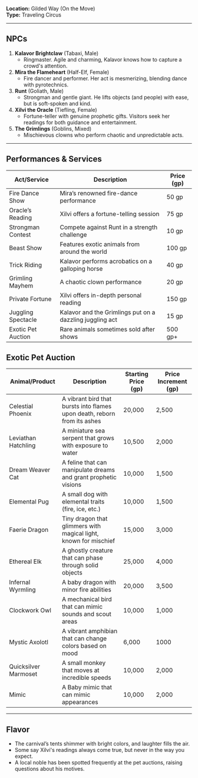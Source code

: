 
**Location:** Gilded Way (On the Move)  
**Type:** Traveling Circus

---

## NPCs

1. **Kalavor Brightclaw** (Tabaxi, Male)
    - Ringmaster. Agile and charming, Kalavor knows how to capture a crowd's attention.
2. **Mira the Flameheart** (Half-Elf, Female)
    - Fire dancer and performer. Her act is mesmerizing, blending dance with pyrotechnics.
3. **Runt** (Goliath, Male)
    - Strongman and gentle giant. He lifts objects (and people) with ease, but is soft-spoken and kind.
4. **Xilvi the Oracle** (Tiefling, Female)
    - Fortune-teller with genuine prophetic gifts. Visitors seek her readings for both guidance and entertainment.
5. **The Grimlings** (Goblins, Mixed)
    - Mischievous clowns who perform chaotic and unpredictable acts.

---

## Performances & Services

| Act/Service        | Description                                              | Price (gp) |
| ------------------ | -------------------------------------------------------- | ---------- |
| Fire Dance Show    | Mira’s renowned fire-dance performance                   | 50 gp      |
| Oracle’s Reading   | Xilvi offers a fortune-telling session                   | 75 gp      |
| Strongman Contest  | Compete against Runt in a strength challenge             | 10 gp      |
| Beast Show         | Features exotic animals from around the world            | 100 gp     |
| Trick Riding       | Kalavor performs acrobatics on a galloping horse         | 40 gp      |
| Grimling Mayhem    | A chaotic clown performance                              | 20 gp      |
| Private Fortune    | Xilvi offers in-depth personal reading                   | 150 gp     |
| Juggling Spectacle | Kalavor and the Grimlings put on a dazzling juggling act | 15 gp      |
| Exotic Pet Auction | Rare animals sometimes sold after shows                  | 500 gp+    |
## **Exotic Pet Auction**  
| Animal/Product       | Description                                                              | Starting Price (gp) | Price Increment (gp) |
| -------------------- | ------------------------------------------------------------------------ | ------------------- | -------------------- |
| Celestial Phoenix    | A vibrant bird that bursts into flames upon death, reborn from its ashes | 20,000              | 2,500                |
| Leviathan Hatchling  | A miniature sea serpent that grows with exposure to water                | 10,500              | 2,000                |
| Dream Weaver Cat     | A feline that can manipulate dreams and grant prophetic visions          | 10,000              | 1,500                |
| Elemental Pug        | A small dog with elemental traits (fire, ice, etc.)                      | 10,000              | 1,500                |
| Faerie Dragon        | Tiny dragon that glimmers with magical light, known for mischief         | 15,000              | 3,000                |
| Ethereal Elk         | A ghostly creature that can phase through solid objects                  | 25,000              | 4,000                |
| Infernal Wyrmling    | A baby dragon with minor fire abilities                                  | 20,000              | 3,500                |
| Clockwork Owl        | A mechanical bird that can mimic sounds and scout areas                  | 10,000              | 1,000                |
| Mystic Axolotl       | A vibrant amphibian that can change colors based on mood                 | 6,000               | 1000                 |
| Quicksilver Marmoset | A small monkey that moves at incredible speeds                           | 10,000              | 2,000                |
| Mimic                | A Baby mimic that can mimic appearances                                  | 10,000              | 2,000                |

---

## Flavor

- The carnival’s tents shimmer with bright colors, and laughter fills the air.
- Some say Xilvi's readings always come true, but never in the way you expect.
- A local noble has been spotted frequently at the pet auctions, raising questions about his motives.